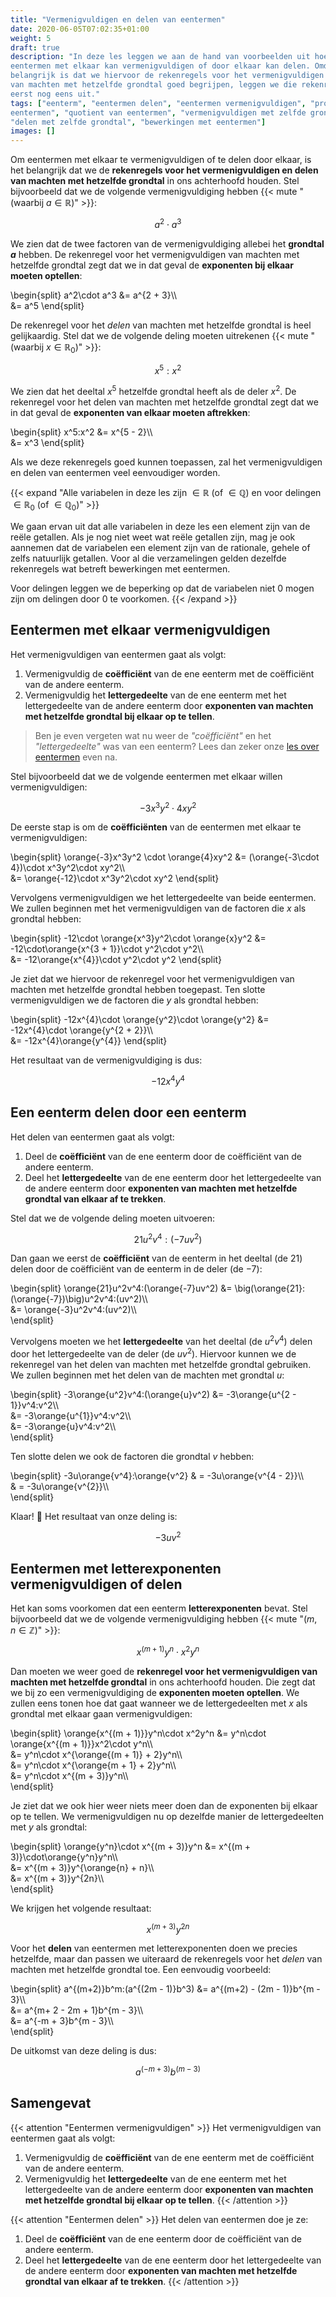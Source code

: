 ```yaml
---
title: "Vermenigvuldigen en delen van eentermen"
date: 2020-06-05T07:02:35+01:00
weight: 5
draft: true
description: "In deze les leggen we aan de hand van voorbeelden uit hoe je
eentermen met elkaar kan vermenigvuldigen of door elkaar kan delen. Omdat het
belangrijk is dat we hiervoor de rekenregels voor het vermenigvuldigen en delen
van machten met hetzelfde grondtal goed begrijpen, leggen we die rekenregels
eerst nog eens uit."
tags: ["eenterm", "eentermen delen", "eentermen vermenigvuldigen", "product van
eentermen", "quotient van eentermen", "vermenigvuldigen met zelfde grondtal",
"delen met zelfde grondtal", "bewerkingen met eentermen"]
images: []
---
```


Om eentermen met elkaar te vermenigvuldigen of te delen door elkaar, is het
belangrijk dat we de **rekenregels voor het vermenigvuldigen en delen van
machten met hetzelfde grondtal** in ons achterhoofd houden. Stel bijvoorbeeld
dat we de volgende vermenigvuldiging hebben
{{< mute "(waarbij $a \in \mathbb{R}$)" >}}:

$$a^2\cdot a^3$$

We zien dat de twee factoren van de vermenigvuldiging allebei het **grondtal
$a$** hebben. De rekenregel voor het vermenigvuldigen van machten met hetzelfde
grondtal zegt dat we in dat geval de **exponenten bij elkaar moeten optellen**:

\begin{split}
    a^2\cdot a^3 &= a^{2 + 3}\\\\\
    &= a^5
\end{split}

De rekenregel voor het *delen* van machten met hetzelfde grondtal is heel
gelijkaardig. Stel dat we de volgende deling moeten uitrekenen
{{< mute "(waarbij $x \in \mathbb{R}_0$)" >}}:

$$x^5:x^2$$

We zien dat het deeltal $x^5$ hetzelfde grondtal heeft als de deler $x^2$. De
rekenregel voor het delen van machten met hetzelfde grondtal zegt dat we in dat
geval de **exponenten van elkaar moeten aftrekken**:

\begin{split}
    x^5:x^2 &= x^{5 - 2}\\\\\
    &= x^3
\end{split}

Als we deze rekenregels goed kunnen toepassen, zal het vermenigvuldigen en
delen van eentermen veel eenvoudiger worden.

{{< expand "Alle variabelen in deze les zijn $\in \mathbb{R}$ (of $\in\mathbb{Q}$) en voor delingen $\in \mathbb{R}_0$ (of $\in\mathbb{Q}_0$)" >}}

We gaan ervan uit dat alle variabelen in deze les een element zijn van de reële
getallen.  Als je nog niet weet wat reële getallen zijn, mag je ook aannemen
dat de variabelen een element zijn van de rationale, gehele of zelfs natuurlijk
getallen. Voor al die verzamelingen gelden dezelfde rekenregels wat
betreft bewerkingen met eentermen.

Voor delingen leggen we de beperking op dat de variabelen niet $0$ mogen zijn
om delingen door $0$ te voorkomen.
{{< /expand >}}

## Eentermen met elkaar vermenigvuldigen

Het vermenigvuldigen van eentermen gaat als volgt:

1. Vermenigvuldig de **coëfficiënt** van de ene eenterm met de coëfficiënt van
   de andere eenterm.
2. Vermenigvuldig het **lettergedeelte** van de ene eenterm met het
   lettergedeelte van de andere eenterm door **exponenten van machten met
   hetzelfde grondtal bij elkaar op te tellen**.

> Ben je even vergeten wat nu weer de *"coëfficiënt"* en het *"lettergedeelte"*
> was van een eenterm? Lees dan zeker onze [les over
> eentermen](../../eentermen/eenterm) even na.

Stel bijvoorbeeld dat we de volgende eentermen met elkaar willen
vermenigvuldigen:

$$-3x^3y^2 \cdot 4xy^2$$

De eerste stap is om de **coëfficiënten** van de eentermen met elkaar te
vermenigvuldigen:

\begin{split}
    \orange{-3}x^3y^2 \cdot \orange{4}xy^2
    &= (\orange{-3\cdot 4})\cdot x^3y^2\cdot xy^2\\\\\
    &= \orange{-12}\cdot x^3y^2\cdot xy^2
\end{split}

Vervolgens vermenigvuldigen we het lettergedeelte van beide eentermen. We
zullen beginnen met het vermenigvuldigen van de factoren die $x$ als grondtal
hebben:

\begin{split}
    -12\cdot \orange{x^3}y^2\cdot \orange{x}y^2
    &= -12\cdot\orange{x^{3 + 1}}\cdot y^2\cdot y^2\\\\\
    &= -12\orange{x^{4}}\cdot y^2\cdot y^2
\end{split}

Je ziet dat we hiervoor de rekenregel voor het vermenigvuldigen van machten met
hetzelfde grondtal hebben toegepast. Ten slotte vermenigvuldigen we de factoren
die $y$ als grondtal hebben:

\begin{split}
    -12x^{4}\cdot \orange{y^2}\cdot \orange{y^2}
    &= -12x^{4}\cdot \orange{y^{2 + 2}}\\\\\
    &= -12x^{4}\orange{y^{4}}
\end{split}

Het resultaat van de vermenigvuldiging is dus:

$$-12x^{4}y^{4}$$

## Een eenterm delen door een eenterm

Het delen van eentermen gaat als volgt:

1. Deel de **coëfficiënt** van de ene eenterm door de coëfficiënt van de andere
   eenterm.
2. Deel het **lettergedeelte** van de ene eenterm door het lettergedeelte van
   de andere eenterm door **exponenten van machten met hetzelfde grondtal van
   elkaar af te trekken**.

Stel dat we de volgende deling moeten uitvoeren:

$$21u^2v^4:(-7uv^2)$$

Dan gaan we eerst de **coëfficiënt** van de eenterm in het deeltal (de $21$)
delen door de coëfficiënt van de eenterm in de deler (de $-7$):

\begin{split}
    \orange{21}u^2v^4:(\orange{-7}uv^2)
    &= \big(\orange{21}:(\orange{-7})\big)u^2v^4:(uv^2)\\\\\
    &= \orange{-3}u^2v^4:(uv^2)\\\\\
\end{split}

Vervolgens moeten we het **lettergedeelte** van het deeltal (de $u^2v^4$) delen
door het lettergedeelte van de deler (de $uv^2$). Hiervoor kunnen we de
rekenregel van het delen van machten met hetzelfde grondtal gebruiken. We
zullen beginnen met het delen van de machten met grondtal $u$:

\begin{split}
    -3\orange{u^2}v^4:(\orange{u}v^2)
    &= -3\orange{u^{2 - 1}}v^4:v^2\\\\\
    &= -3\orange{u^{1}}v^4:v^2\\\\\
    &= -3\orange{u}v^4:v^2\\\\\
\end{split}

Ten slotte delen we ook de factoren die grondtal $v$ hebben:

\begin{split}
    -3u\orange{v^4}:\orange{v^2}
    & = -3u\orange{v^{4 - 2}}\\\\\
    & = -3u\orange{v^{2}}\\\\\
\end{split}

Klaar! :tada: Het resultaat van onze deling is:

$$-3uv^{2}$$


## Eentermen met letterexponenten vermenigvuldigen of delen

Het kan soms voorkomen dat een eenterm **letterexponenten** bevat. Stel
bijvoorbeeld dat we de volgende vermenigvuldiging hebben
{{< mute "($m, n \in \mathbb{Z}$)" >}}:

$$x^{(m + 1)}y^n\cdot x^2y^n$$

Dan moeten we weer goed de **rekenregel voor het vermenigvuldigen van machten
met hetzelfde grondtal** in ons achterhoofd houden. Die zegt dat we bij zo een
vermenigvuldiging de **exponenten moeten optellen**. We zullen eens tonen hoe
dat gaat wanneer we de lettergedeelten met $x$ als grondtal met elkaar gaan
vermenigvuldigen:

\begin{split}
    \orange{x^{(m + 1)}}y^n\cdot x^2y^n
    &= y^n\cdot \orange{x^{(m + 1)}}x^2\cdot y^n\\\\\
    &= y^n\cdot x^{\orange{(m + 1)} + 2}y^n\\\\\
    &= y^n\cdot x^{\orange{m + 1} + 2}y^n\\\\\
    &= y^n\cdot x^{(m + 3)}y^n\\\\\
\end{split}

Je ziet dat we ook hier weer niets meer doen dan de exponenten bij elkaar op te
tellen. We vermenigvuldigen nu op dezelfde manier de lettergedeelten met $y$
als grondtal:

\begin{split}
    \orange{y^n}\cdot x^{(m + 3)}y^n
    &= x^{(m + 3)}\cdot\orange{y^n}y^n\\\\\
    &= x^{(m + 3)}y^{\orange{n} + n}\\\\\
    &= x^{(m + 3)}y^{2n}\\\\\
\end{split}

We krijgen het volgende resultaat:

$$x^{(m + 3)}y^{2n}$$

Voor het **delen** van eentermen met letterexponenten doen we precies
hetzelfde, maar dan passen we uiteraard de rekenregels voor het *delen* van
machten met hetzelfde grondtal toe. Een eenvoudig voorbeeld:

\begin{split}
    a^{(m+2)}b^m:(a^{(2m - 1)}b^3)
    &= a^{(m+2) - (2m - 1)}b^{m - 3}\\\\\
    &= a^{m+ 2 - 2m + 1}b^{m - 3}\\\\\
    &= a^{-m + 3}b^{m - 3}\\\\\
\end{split}

De uitkomst van deze deling is dus:

$$a^{(-m+ 3)}b^{(m - 3)}$$


## Samengevat

{{< attention "Eentermen vermenigvuldigen" >}}
Het vermenigvuldigen van eentermen gaat als volgt:

1. Vermenigvuldig de **coëfficiënt** van de ene eenterm met de coëfficiënt van
   de andere eenterm.
2. Vermenigvuldig het **lettergedeelte** van de ene eenterm met het
   lettergedeelte van de andere eenterm door **exponenten van machten met
   hetzelfde grondtal bij elkaar op te tellen**.
{{< /attention >}}

{{< attention "Eentermen delen" >}}
Het delen van eentermen doe je ze:

1. Deel de **coëfficiënt** van de ene eenterm door de coëfficiënt van de andere
   eenterm.
2. Deel het **lettergedeelte** van de ene eenterm door het lettergedeelte van
   de andere eenterm door **exponenten van machten met hetzelfde grondtal van
   elkaar af te trekken**.
{{< /attention >}}
